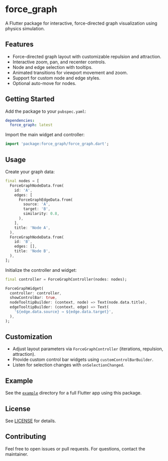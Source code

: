 # force_graph

A Flutter package for interactive, force-directed graph visualization using physics simulation.

## Features

- Force-directed graph layout with customizable repulsion and attraction.
- Interactive zoom, pan, and recenter controls.
- Node and edge selection with tooltips.
- Animated transitions for viewport movement and zoom.
- Support for custom node and edge styles.
- Optional auto-move for nodes.

## Getting Started

Add the package to your `pubspec.yaml`:

```yaml
dependencies:
  force_graph: latest
```

Import the main widget and controller:

```dart
import 'package:force_graph/force_graph.dart';
```

## Usage

Create your graph data:

```dart
final nodes = [
  ForceGraphNodeData.from(
    id: 'A',
    edges: [
      ForceGraphEdgeData.from(
        source: 'A',
        target: 'B',
        similarity: 0.8,
      ),
    ],
    title: 'Node A',
  ),
  ForceGraphNodeData.from(
    id: 'B',
    edges: [],
    title: 'Node B',
  ),
];
```

Initialize the controller and widget:

```dart
final controller = ForceGraphController(nodes: nodes);

ForceGraphWidget(
  controller: controller,
  showControlBar: true,
  nodeTooltipBuilder: (context, node) => Text(node.data.title),
  edgeTooltipBuilder: (context, edge) => Text(
    '${edge.data.source} → ${edge.data.target}',
  ),
);
```

## Customization

- Adjust layout parameters via `ForceGraphController` (iterations, repulsion, attraction).
- Provide custom control bar widgets using `customControlBarBuilder`.
- Listen for selection changes with `onSelectionChanged`.

## Example

See the [`example`](example/README.md) directory for a full Flutter app using this package.

## License

See [LICENSE](LICENSE) for details.

## Contributing

Feel free to open issues or pull requests. For questions, contact the maintainer.
